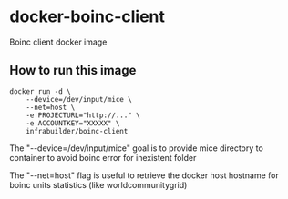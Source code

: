 # docker-boinc-client
Boinc client docker image

## How to run this image 

```
docker run -d \
    --device=/dev/input/mice \
    --net=host \
    -e PROJECTURL="http://..." \
    -e ACCOUNTKEY="XXXXX" \
    infrabuilder/boinc-client
```

The "--device=/dev/input/mice" goal is to provide mice directory to container to avoid boinc error for inexistent folder

The "--net=host" flag is useful to retrieve the docker host hostname for boinc units statistics (like worldcommunitygrid)
